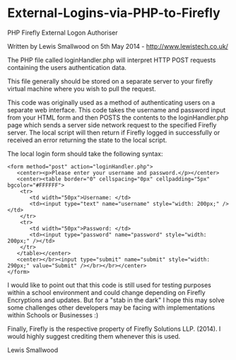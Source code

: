 External-Logins-via-PHP-to-Firefly
==================================

PHP Firefly External Logon Authoriser

Written by Lewis Smallwood on 5th May 2014 - http://www.lewistech.co.uk/

The PHP file called loginHandler.php will interpret HTTP POST requests containing the users authentication data.

This file generally should be stored on a separate server to your firefly virtual machine where you wish to pull the request.

This code was originally used as a method of authenticating users on a separate web interface. This code takes the username and password input from your HTML form and then POSTS the contents to the loginHandler.php page which sends a server side network request to the specified Firefly server. The local script will then return if Firefly logged in successfully or received an error returning the state to the local script.

The local login form should take the following syntax:

	<form method="post" action="loginHandler.php">
	   <center><p>Please enter your username and password.</p></center>
	   <center><table border="0" cellspacing="0px" cellpadding="5px" bgcolor="#FFFFFF">
		<tr>
		   <td width="50px">Username: </td>
		   <td><input type="text" name="username" style="width: 200px;" /></td>
		</tr>
		<tr>
		   <td width="50px">Password: </td>
		   <td><input type="password" name="password" style="width: 200px;" /></td>
		</tr>
	   </table></center>
	   <center></br><input type="submit" name="submit" style="width: 290px;" value="Submit" /></br></br></center>
	</form>

I would like to point out that this code is still used for testing purposes within a school environment and could change depending on Firefly Encryptions and updates. But for a "stab in the dark" I hope this may solve some challenges other developers may be facing with implementations within Schools or Businesses :)

Finally, Firefly is the respective property of Firefly Solutions LLP. (2014). I would highly suggest crediting them whenever this is used.

Lewis Smallwood
